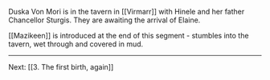 Duska Von Mori is in the tavern in [[Virmarr]] with Hinele and her father Chancellor Sturgis. They are awaiting the arrival of Elaine.

[[Mazikeen]] is introduced at the end of this segment - stumbles into the tavern, wet through and covered in mud. 

---
Next: [[3. The first birth, again]]